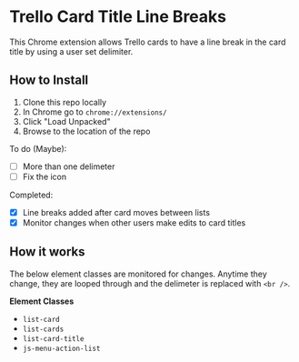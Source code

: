 # Trello Card Title Line Breaks
This Chrome extension allows Trello cards to have a line break in the card title by using a user set delimiter.

## How to Install
1. Clone this repo locally
1. In Chrome go to `chrome://extensions/`
1. Click "Load Unpacked"
1. Browse to the location of the repo

To do (Maybe):
 - [ ] More than one delimeter
 - [ ] Fix the icon
 
Completed:
 - [x] Line breaks added after card moves between lists
 - [x] Monitor changes when other users make edits to card titles

## How it works

The below element classes are monitored for changes. Anytime they change, they are looped through and the delimeter is replaced with `<br />`.

**Element Classes**
* `list-card`
* `list-cards`
* `list-card-title`
* `js-menu-action-list`